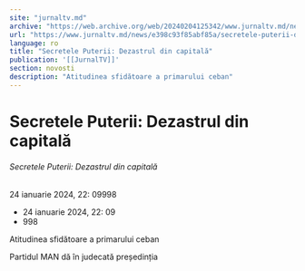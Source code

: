 ```yaml
---
site: "jurnaltv.md"
archive: "https://web.archive.org/web/20240204125342/www.jurnaltv.md/news/e398c93f85abf85a/secretele-puterii-dezastrul-din-capitala.html"
url: "https://www.jurnaltv.md/news/e398c93f85abf85a/secretele-puterii-dezastrul-din-capitala.html"
language: ro
title: "Secretele Puterii: Dezastrul din capitală"
publication: '[[JurnalTV]]'
section: novosti
description: "Atitudinea sfidătoare a primarului ceban"
---
```


# Secretele Puterii: Dezastrul din capitală

###### Secretele Puterii: Dezastrul din capitală

24 ianuarie 2024, 22: 09998

- 24 ianuarie 2024, 22: 09
- 998

Atitudinea sfidătoare a primarului ceban

Partidul MAN dă în judecată președinția